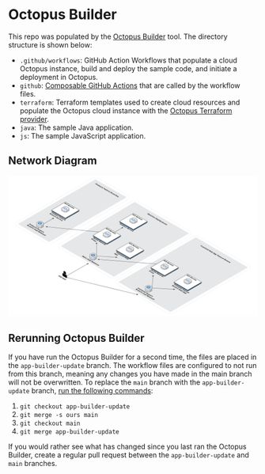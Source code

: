 # Octopus Builder
This repo was populated by the [Octopus Builder](https://github.com/OctopusSamples/content-team-apps) tool. The directory structure is shown below:

* `.github/workflows`: GitHub Action Workflows that populate a cloud Octopus instance, build and deploy the sample code, and initiate a deployment in Octopus.
* `github`: [Composable GitHub Actions](https://docs.github.com/en/actions/creating-actions/creating-a-composite-action) that are called by the workflow files.
* `terraform`: Terraform templates used to create cloud resources and populate the Octopus cloud instance with the [Octopus Terraform provider](https://registry.terraform.io/providers/OctopusDeployLabs/octopusdeploy/latest/docs).
* `java`: The sample Java application.
* `js`: The sample JavaScript application.
## Network Diagram
![Network Diagram](/images/diagram.png)
## Rerunning Octopus Builder
If you have run the Octopus Builder for a second time, the files are placed in the `app-builder-update` branch.
The workflow files are configured to not run from this branch, meaning any changes you have made in the main branch will not be overwritten.
To replace the `main` branch with the `app-builder-update` branch, [run the following commands](https://stackoverflow.com/a/2862938/157605):
1. `git checkout app-builder-update`
2. `git merge -s ours main`
3. `git checkout main`
4. `git merge app-builder-update`

If you would rather see what has changed since you last ran the Octopus Builder, create a regular pull request between the `app-builder-update` and `main` branches.